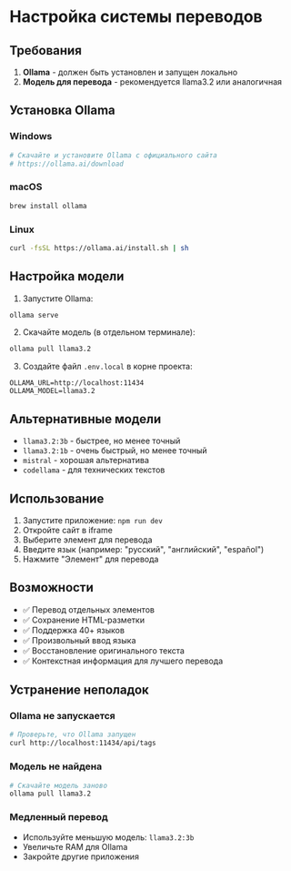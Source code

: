 # Настройка системы переводов

## Требования

1. **Ollama** - должен быть установлен и запущен локально
2. **Модель для перевода** - рекомендуется llama3.2 или аналогичная

## Установка Ollama

### Windows

```bash
# Скачайте и установите Ollama с официального сайта
# https://ollama.ai/download
```

### macOS

```bash
brew install ollama
```

### Linux

```bash
curl -fsSL https://ollama.ai/install.sh | sh
```

## Настройка модели

1. Запустите Ollama:

```bash
ollama serve
```

2. Скачайте модель (в отдельном терминале):

```bash
ollama pull llama3.2
```

3. Создайте файл `.env.local` в корне проекта:

```env
OLLAMA_URL=http://localhost:11434
OLLAMA_MODEL=llama3.2
```

## Альтернативные модели

- `llama3.2:3b` - быстрее, но менее точный
- `llama3.2:1b` - очень быстрый, но менее точный
- `mistral` - хорошая альтернатива
- `codellama` - для технических текстов

## Использование

1. Запустите приложение: `npm run dev`
2. Откройте сайт в iframe
3. Выберите элемент для перевода
4. Введите язык (например: "русский", "английский", "español")
5. Нажмите "Элемент" для перевода

## Возможности

- ✅ Перевод отдельных элементов
- ✅ Сохранение HTML-разметки
- ✅ Поддержка 40+ языков
- ✅ Произвольный ввод языка
- ✅ Восстановление оригинального текста
- ✅ Контекстная информация для лучшего перевода

## Устранение неполадок

### Ollama не запускается

```bash
# Проверьте, что Ollama запущен
curl http://localhost:11434/api/tags
```

### Модель не найдена

```bash
# Скачайте модель заново
ollama pull llama3.2
```

### Медленный перевод

- Используйте меньшую модель: `llama3.2:3b`
- Увеличьте RAM для Ollama
- Закройте другие приложения
